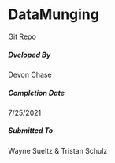 # DataMunging
[Git Repo](https://github.com/aeseeke/datamunging)

##### Dveloped By
Devon Chase

##### Completion Date 
7/25/2021

##### Submitted To 
Wayne Sueltz & Tristan Schulz 
